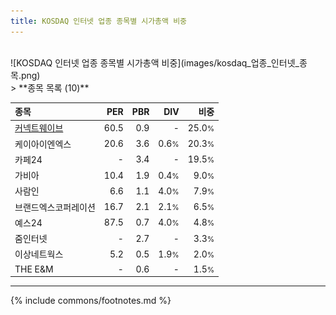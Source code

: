 ```yaml
---
title: KOSDAQ 인터넷 업종 종목별 시가총액 비중
---
```

<br>
![KOSDAQ 인터넷 업종 종목별 시가총액 비중](images/kosdaq_업종_인터넷_종목.png)
<br>
> **종목 목록 (10)**<a id="list"></a>

| **종목** | **PER** | **PBR** | **DIV** | **비중** |
| :------- | ------: | ------: | ------: | -------: |
| [커넥트웨이브](/119860/) | 60.5 | 0.9 | - | 25.0<small>%</small> |
| 케이아이엔엑스 | 20.6 | 3.6 | 0.6<small>%</small> | 20.3<small>%</small> |
| 카페24 | - | 3.4 | - | 19.5<small>%</small> |
| 가비아 | 10.4 | 1.9 | 0.4<small>%</small> | 9.0<small>%</small> |
| 사람인 | 6.6 | 1.1 | 4.0<small>%</small> | 7.9<small>%</small> |
| 브랜드엑스코퍼레이션 | 16.7 | 2.1 | 2.1<small>%</small> | 6.5<small>%</small> |
| 예스24 | 87.5 | 0.7 | 4.0<small>%</small> | 4.8<small>%</small> |
| 줌인터넷 | - | 2.7 | - | 3.3<small>%</small> |
| 이상네트웍스 | 5.2 | 0.5 | 1.9<small>%</small> | 2.0<small>%</small> |
| THE E&M | - | 0.6 | - | 1.5<small>%</small> |

---
{% include commons/footnotes.md %}